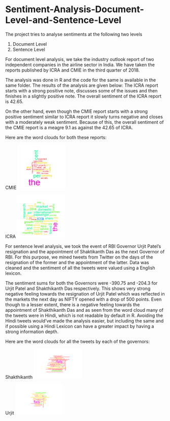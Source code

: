 # Sentiment-Analysis-Document-Level-and-Sentence-Level

The project tries to analyse sentiments at the following two levels
1. Document Level
2. Sentence Level

For document level analysis, we take the industry outlook report of two independent companies in the airline sector in India. We have taken the reports published by ICRA and CMIE in the third quarter of 2018.

The analysis was done in R and the code for the same is available in the same folder. The results of the analysis are given below:
The ICRA report starts with a strong positive note, discusses some of the issues and then finishes in a slightly positive note. The overall sentiment of the ICRA report is 42.65.

On the other hand, even though the CMIE report starts with a strong positive sentiment similar to ICRA report it slowly turns negative and closes with a moderately weak sentiment. Because of this, the overall sentiment of the CMIE report is a meagre 9.1 as against the 42.65 of ICRA.

Here are the word clouds for both these reports:  

CMIE 
<img src="/Plots/cmie_wc.jpg" width=30% height=30%> 

ICRA
<img src="/Plots/icra_wc.jpg" width=30% height=30%>

For sentence level analysis, we took the event of RBI Governor Urjit Patel’s resignation and the appointment of Shaktikanth Das as the next Governor of RBI. For this purpose, we mined tweets from Twitter on the days of the resignation of the former and the appointment of the latter. Data was cleaned and the sentiment of all the tweets were valued using a English lexicon. 

The sentiment sums for both the Governors were -390.75 and -204.3 for Urjit Patel and Shakthikanth Das respectively. This shows very strong negative feeling towards the resignation of Urjit Patel which was reflected in the markets the next day as NIFTY opened with a drop of 500 points. Even though to a lesser extent, there is a negative feeling towards the appointment of Shakthikanth Das and as seen from the word cloud many of the tweets were in Hindi, which is not readable by default in R. Avoiding the Hindi tweets would’ve made the analysis easier, but including the same and if possible using a Hindi Lexicon can have a greater impact by having a strong information depth. 

Here are the word clouds for all the tweets by each of the governors:  

Shakthikanth 
<img src="/Plots/shakthikanth_wc.png" width=30% height=30%> 

Urjit 
<img src="/Plots/urjit_wc.png" width=30% height=30%>
